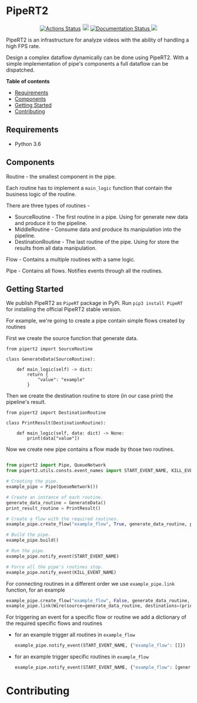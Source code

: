 # PipeRT2

<p align="center">
<a href="https://github.com/OperationalBina/PipeRT2/actions"><img alt="Actions Status" src="https://github.com/OperationalBina/PipeRT2/workflows/Test/badge.svg"></a>
<a href="https://badge.fury.io/py/PipeRT"><img src="https://badge.fury.io/py/PipeRT.svg" alt="PyPI version" height="18"></a>  <a href='https://operationalbina.github.io/PipeRT2/'>
    <img src='https://github.com/OperationalBina/PipeRT2/actions/workflows/docs.yml/badge.svg' alt='Documentation Status' />
  </a>
<a href="https://codecov.io/gh/OperationalBina/PipeRT2">
    <img src="https://codecov.io/gh/OperationalBina/PipeRT2/branch/master/graph/badge.svg?token=ze7192iCby"/>
  </a>

PipeRT2 is an infrastructure for analyze videos with the ability 
of handling a high FPS rate.

Design a complex dataflow dynamically can be done using PipeRT2. 
With a simple implementation of pipe's components a full dataflow can be dispatched. 

**Table of contents**
- [Requirements](#requirements)
- [Components](#components)
- [Getting Started](#getting-started)
- [Contributing](#contributing)

## Requirements

- Python 3.6

## Components

Routine - the smallest component in the pipe.

Each routine has to implement a `main_logic` function that contain the business logic of the routine.

There are three types of routines - 

- SourceRoutine - The first routine in a pipe. Using for generate new data and produce it 
to the pipeline. 
- MiddleRoutine - Consume data and produce its manipulation into the pipeline. 
- DestinationRoutine - The last routine of the pipe. Using for store the results from all data manipulation. 

Flow - Contains a multiple routines with a same logic.

Pipe - Contains all flows. Notifies events through all the routines.

## Getting Started 

We publish PipeRT2 as `PipeRT` package in PyPi. 
Run `pip3 install PipeRT` for installing the official PipeRT2 stable version. 

For example, we're going to create a pipe contain simple flows created by routines

First we create the source function that generate data. 

```'''Python
from pipert2 import SourceRoutine

class GenerateData(SourceRoutine):

    def main_logic(self) -> dict:
        return {
            "value": "example"
        }
```

Then we create the destination routine to store (in our case print) the pipeline's result.

```'''Python
from pipert2 import DestinationRoutine

class PrintResult(DestinationRoutine):

    def main_logic(self, data: dict) -> None:
        print(data["value"])
```

Now we create new pipe contains a flow made by those two routines.

```Python

from pipert2 import Pipe, QueueNetwork
from pipert2.utils.consts.event_names import START_EVENT_NAME, KILL_EVENT_NAME

# Creating the pipe.
example_pipe = Pipe(QueueNetwork())

# Create an instance of each routine.
generate_data_routine = GenerateData()
print_result_routine = PrintResult()

# Create a flow with the required routines.
example_pipe.create_flow("example_flow", True, generate_data_routine, print_result_routine)

# Build the pipe.
example_pipe.build()

# Run the pipe.
example_pipe.notify_event(START_EVENT_NAME)

# Force all the pipe's routines stop.
example_pipe.notify_event(KILL_EVENT_NAME)
```

For connecting routines in a different order we use `example_pipe.link` function, for an example

```Python
example_pipe.create_flow("example_flow", False, generate_data_routine, print_result_routine)
example_pipe.link(Wire(source=generate_data_routine, destinations=(print_result_routine,)))
```

For triggering an event for a specific flow or routine we add a dictionary of the required specific flows and routines
- for an example trigger all routines in `example_flow`
    ```Python
    example_pipe.notify_event(START_EVENT_NAME, {"example_flow": []})
    ```
- for an example trigger specific routines in `example_flow`
    ```Python
  example_pipe.notify_event(START_EVENT_NAME, {"example_flow": [generate_data_routine.name, print_result_routine.name]})  
  ```

# Contributing

</p>
